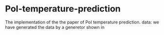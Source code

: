 # PoI-temperature-prediction
The implementation of the the paper of PoI temperature prediction.
data: we have generated the data by a generetor shown in 

